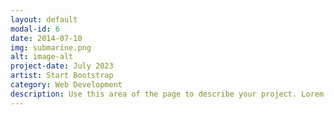```yaml
---
layout: default
modal-id: 6
date: 2014-07-10
img: submarine.png
alt: image-alt
project-date: July 2023
artist: Start Bootstrap
category: Web Development
description: Use this area of the page to describe your project. Lorem ipsum dolor sit amet, consectetur adipisicing elit. Mollitia neque assumenda ipsam nihil, molestias magnam, recusandae quos quis inventore quisquam velit asperiores, vitae? Reprehenderit soluta, eos quod consequuntur itaque. Nam.
---
```

